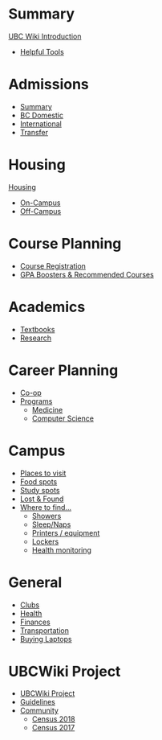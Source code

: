 # Summary
[UBC Wiki Introduction](./README.md)
- [Helpful Tools](./tools.md)

# Admissions
- [Summary](./admissions/README.md)
- [BC Domestic]()
- [International]()
- [Transfer]()

# Housing
[Housing]()
  - [On-Campus]()
  - [Off-Campus]()

# Course Planning
- [Course Registration](./course-planning/registration.md)
- [GPA Boosters & Recommended Courses]()

# Academics
- [Textbooks](./academics/classes/textbooks.md)
- [Research](./academics/research.md)

# Career Planning
- [Co-op]()
- [Programs]()
  - [Medicine]()
  - [Computer Science]()

# Campus
- [Places to visit]()
- [Food spots]()
- [Study spots]()
- [Lost & Found]()
- [Where to find...]()
  - [Showers](./campus/find/showers.md)
  - [Sleep/Naps](./campus/find/sleep.md)
  - [Printers / equipment]()
  - [Lockers]()
  - [Health monitoring]()

# General
- [Clubs]()
- [Health]()
- [Finances]()
- [Transportation]()
- [Buying Laptops]()

# UBCWiki Project
- [UBCWiki Project](./meta/project.md)
- [Guidelines](./meta/guidelines.md)
- [Community](./meta/community.md)
  - [Census 2018](./meta/census/2018.md)
  - [Census 2017](./meta/census/2017.md)